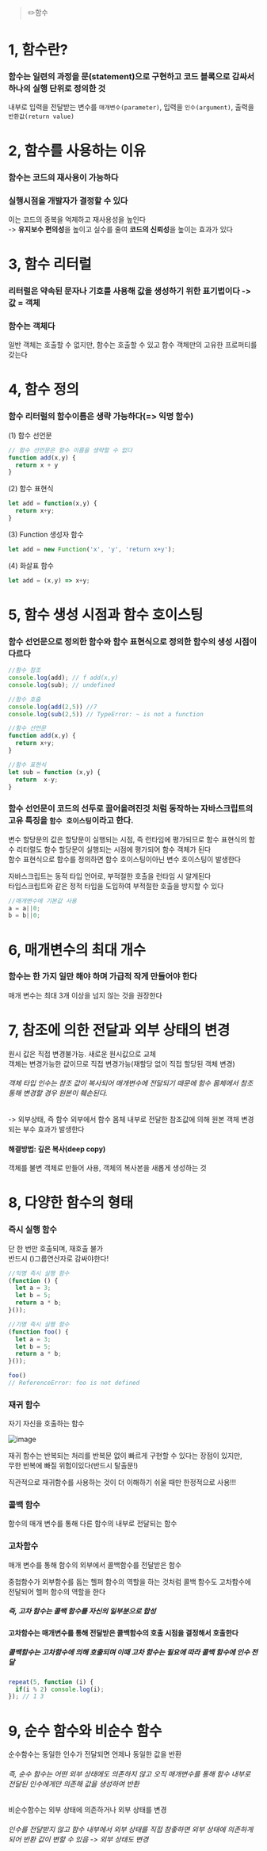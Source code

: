 > ✏️함수

# 1, 함수란?
### 함수는 일련의 과정을 문(statement)으로 구현하고 코드 블록으로 감싸서 하나의 실행 단위로 정의한 것

내부로 입력을 전달받는 변수를 `매개변수(parameter)`, 입력을 `인수(argument)`, 출력을 `반환값(return value)`


# 2, 함수를 사용하는 이유
### 함수는 코드의 재사용이 가능하다
### 실행시점을 개발자가 결정할 수 있다

이는 코드의 중복을 억제하고 재사용성을 높인다 </br>
-> **유지보수 편의성**을 높이고 실수를 줄여 **코드의 신뢰성**을 높이는 효과가 있다


# 3, 함수 리터럴
### 리터럴은 약속된 문자나 기호를 사용해 값을 생성하기 위한 표기법이다 -> 값 = 객체
### 함수는 객체다

일반 객체는 호출할 수 없지만, 함수는 호출할 수 있고 함수 객체만의 고유한 프로퍼티를 갖는다

# 4, 함수 정의
### 함수 리터럴의 함수이름은 생략 가능하다(=> 익명 함수)

(1) 함수 선언문
```jsx
// 함수 선언문은 함수 이름을 생략할 수 없다
function add(x,y) {
  return x + y
}
```

(2) 함수 표현식
```jsx
let add = function(x,y) {
  return x+y;
}
```

(3) Function 생성자 함수
```jsx
let add = new Function('x', 'y', 'return x+y');
```

(4) 화살표 함수
```jsx
let add = (x,y) => x+y;
```


# 5, 함수 생성 시점과 함수 호이스팅
### 함수 선언문으로 정의한 함수와 함수 표현식으로 정의한 함수의 생성 시점이 다르다

```jsx
//함수 참조
console.log(add); // f add(x,y)
console.log(sub); // undefined

//함수 호출
console.log(add(2,5)) //7
console.log(sub(2,5)) // TypeError: ~ is not a function

//함수 선언문
function add(x,y) {
  return x+y;
}

//함수 표현식
let sub = function (x,y) {
  return  x-y;
}
```

### 함수 선언문이 코드의 선두로 끌어올려진것 처럼 동작하는 자바스크립트의 고유 특징을 `함수 호이스팅`이라고 한다.
변수 할당문의 값은 할당문이 실행되는 시점, 즉 런타임에 평가되므로 함수 표현식의 함수 리터럴도 함수 할당문이 실행되는 시점에 평가되어 함수 객체가 된다 </br>
함수 표현식으로 함수를 정의하면 함수 호이스팅이아닌 변수 호이스팅이 발생한다



자바스크립트는 동적 타입 언어로, 부적절한 호출을 런타임 시 알게된다</br>
타입스크립트와 같은 정적 타입을 도입하여 부적절한 호출을 방지할 수 있다

```jsx
//매개변수에 기본값 사용
a = a||0;
b = b||0;
```

# 6, 매개변수의 최대 개수
### 함수는 한 가지 일만 해야 하며 가급적 작게 만들어야 한다

매개 변수는 최대 3개 이상을 넘지 않는 것을 권장한다



# 7, 참조에 의한 전달과 외부 상태의 변경

원시 값은 직접 변경불가능. 새로운 원시값으로 교체 </br>
객체는 변경가능한 값이므로 직접 변경가능(재할당 없이 직접 할당된 객체 변경)


###### 객체 타입 인수는 참조 값이 복사되어 매개변수에 전달되기 때문에 함수 몸체에서 참조 통해 변경할 경우 원본이 훼손된다.
-> 외부상태, 즉 함수 외부에서 함수 몸체 내부로 전달한 참조값에 의해 원본 객체 변경되는 부수 효과가 발생한다

#### 해결방법: 깊은 복사(deep copy)
객체를 불변 객체로 만들어 사용, 객체의 복사본을 새롭게 생성하는 것


# 8, 다양한 함수의 형태

### 즉시 실행 함수
단 한 번만 호출되며, 재호출 불가 </br>
반드시 ()그룹연산자로 감싸야한다!
```jsx
//익명 즉시 실행 함수
(function () {
  let a = 3;
  let b = 5;
  return a * b;
}());

//기명 즉시 실행 함수
(function foo() {
  let a = 3;
  let b = 5;
  return a * b;
}());

foo()
// ReferenceError: foo is not defined
```

### 재귀 함수
자기 자신을 호출하는 함수

![image](https://github.com/mobi-community/mobi-2th-book-study/assets/134191815/b42d2859-e8e0-49cb-91fd-89f37fbffad8)


재귀 함수는 반복되는 처리를 반복문 없이 빠르게 구현할 수 있다는 장점이 있지만, </br>
무한 반복에 빠질 위험이있다(반드시 탈출문!)

직관적으로 재귀함수를 사용하는 것이 더 이해하기 쉬울 때만 한정적으로 사용!!!


### 콜백 함수
함수의 매개 변수를 통해 다른 함수의 내부로 전달되는 함수 </br>


### 고차함수
매개 변수를 통해 함수의 외부에서 콜백함수를 전달받은 함수

중첩함수가 외부함수를 돕는 헬퍼 함수의 역할을 하는 것처럼 콜백 함수도 고차함수에 전달되어 헬퍼 함수의 역할을 한다
##### 즉, 고차 함수는 콜백 함수를 자신의 일부분으로 합성

#### 고차함수는 매개변수를 통해 전달받은 콜백함수의 호출 시점을 결정해서 호출한다
##### 콜백함수는 고차함수에 의해 호출되며 이때 고차 함수는 필요에 따라 콜백 함수에 인수 전달

```jsx
repeat(5, function (i) {
  if(i % 2) console.log(i);
}); // 1 3
```

# 9, 순수 함수와 비순수 함수

순수함수는 동일한 인수가 전달되면 언제나 동일한 값을 반환</br>
###### 즉, 순수 함수는 어떤 외부 상태에도 의존하지 않고 오직 매개변수를 통해 함수 내부로 전달된 인수에게만 의존해 값을 생성하여 반환

비순수함수는 외부 상태에 의존하거나 외부 상태를 변경 </br>
###### 인수를 전달받지 않고 함수 내부에서 외부 상태를 직접 참좋하면 외부 상태에 의존하게 되어 반환 값이 변할 수 있음 -> 외부 상태도 변경 



